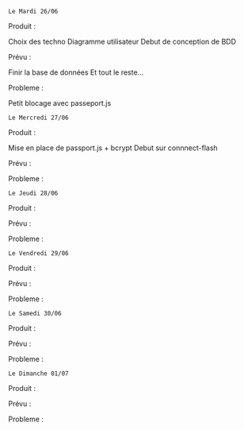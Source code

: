 
	Le Mardi 26/06

Produit :

Choix des techno
Diagramme utilisateur
Debut de conception de BDD


Prévu :

Finir la base de données
Et tout le reste...


Probleme :

Petit blocage avec passeport.js





	Le Mercredi 27/06

Produit :

Mise en place de passport.js + bcrypt
Debut sur connnect-flash


Prévu :


Probleme :





	Le Jeudi 28/06

Produit :


Prévu :


Probleme :





	Le Vendredi 29/06

Produit :


Prévu :


Probleme :




	Le Samedi 30/06

Produit :


Prévu :


Probleme :





	Le Dimanche 01/07

Produit :


Prévu :


Probleme :

